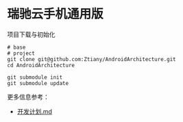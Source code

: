 # 瑞驰云手机通用版

项目下载与初始化

```shell
# base
# project
git clone git@github.com:Ztiany/AndroidArchitecture.git
cd AndroidArchitecture

git submodule init
git submodule update
```

更多信息参考：

- [开发计划.md](./document/architecture/客户端详细设计说明书.md)

